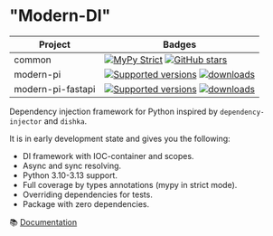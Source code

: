 "Modern-DI"
==

| Project           | Badges                                                                                                                                                                                                                                                                                          |
|-------------------|-------------------------------------------------------------------------------------------------------------------------------------------------------------------------------------------------------------------------------------------------------------------------------------------------|
| common            | [![MyPy Strict](https://img.shields.io/badge/mypy-strict-blue)](https://mypy.readthedocs.io/en/stable/getting_started.html#strict-mode-and-configuration) [![GitHub stars](https://img.shields.io/github/stars/modern-python/modern-di)](https://github.com/modern-python/modern-di/stargazers) |
| modern-pi         | [![Supported versions](https://img.shields.io/pypi/pyversions/modern-di.svg)](https://pypi.python.org/pypi/modern-di ) [![downloads](https://img.shields.io/pypi/dm/modern-di.svg)](https://pypistats.org/packages/modern-di)                                                                   |
| modern-pi-fastapi | [![Supported versions](https://img.shields.io/pypi/pyversions/modern-di-fastapi.svg)](https://pypi.python.org/pypi/modern-di-fastapi) [![downloads](https://img.shields.io/pypi/dm/modern-di-fastapi.svg)](https://pypistats.org/packages/modern-di-fastapi)                                    |

Dependency injection framework for Python inspired by `dependency-injector` and `dishka`.

It is in early development state and gives you the following:
- DI framework with IOC-container and scopes.
- Async and sync resolving.
- Python 3.10-3.13 support.
- Full coverage by types annotations (mypy in strict mode).
- Overriding dependencies for tests.
- Package with zero dependencies.

📚 [Documentation](https://modern-di.readthedocs.io)
